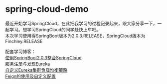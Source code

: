 # spring-cloud-demo
最近开始学习SpringCloud，在此把我学习的过程记录起来，跟大家分享一下，一起学习。想学习SpringCloud的同学赶快上车吧。
<br>
本次学习使用得SpringBoot版本为2.0.3.RELEASE，SpringCloud版本为Finchley.RELEASE

配套学习博客：<br>
<a href="https://cn.org.zhixiang.org.cn/#/blog/read/366fba06-53f7-4882-b313-c87506bd2a93">使用SpringBoot2.0.3整合SpringCloud </a>
<br>
<a href="https://cn.org.zhixiang.org.cn/#/blog/read/3e9e73fd-bda0-4638-826b-cceb43b77b07">服务注册与发现Eureka </a>
<br>
<a href="https://cn.org.zhixiang.org.cn/#/blog/read/9f8bd71e-2482-4014-8566-630aaa75f339">自定义Eureka集群负载均衡策略 </a>
<br>
<a href="https://zhixiang.org.cn/#/blog/read/9886acc8-96fa-4af0-9ab4-a99721474f51">Feign的使用及自定义配置 </a>
<br>
